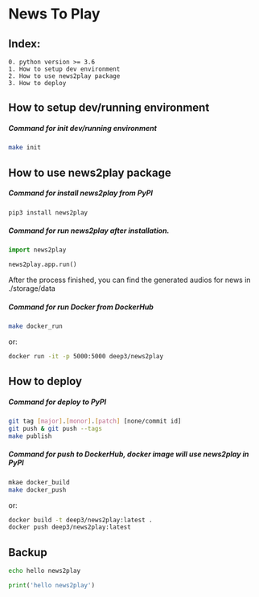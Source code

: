 # News To Play

## Index:
    0. python version >= 3.6
    1. How to setup dev environment
    2. How to use news2play package
    3. How to deploy

## How to setup dev/running environment

##### Command for init dev/running environment
```bash
make init
```

## How to use news2play package

##### Command for install news2play from PyPI
```bash
pip3 install news2play
```

##### Command for run news2play after installation.
```python
import news2play

news2play.app.run()
```

After the process finished, you can find the generated audios for news in ./storage/data

##### Command for run Docker from DockerHub
```bash
make docker_run
```
or:
```bash
docker run -it -p 5000:5000 deep3/news2play
```

## How to deploy

##### Command for deploy to PyPI
```bash
git tag [major].[monor].[patch] [none/commit id]
git push & git push --tags
make publish
```

##### Command for push to DockerHub, docker image will use news2play in PyPI
```bash
mkae docker_build
make docker_push
```
or:
```bash
docker build -t deep3/news2play:latest .
docker push deep3/news2play:latest
```

## Backup

```bash
echo hello news2play
```

```python
print('hello news2play')
```

```javascript
```